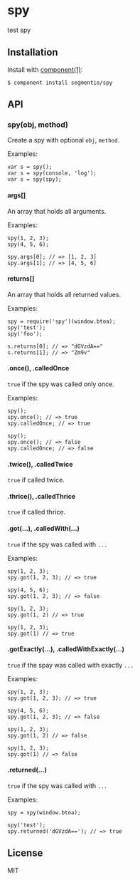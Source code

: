 
# spy

  test spy

## Installation

  Install with [component(1)](http://component.io):

    $ component install segmentio/spy

## API

### spy(obj, method)

  Create a spy with optional `obj`, `method`.

  Examples:

    var s = spy();
    var s = spy(console, 'log');
    var s = spy(spy);

#### args[]

  An array that holds all arguments.

  Examples:

    spy(1, 2, 3);
    spy(4, 5, 6);

    spy.args[0]; // => [1, 2, 3]
    spy.args[1]; // => [4, 5, 6]

#### returns[]

  An array that holds all returned values.

  Examples:

    spy = require('spy')(window.btoa);
    spy('test');
    spy('foo');

    s.returns[0]; // => "dGVzdA=="
    s.returns[1]; // => "Zm9v"

#### .once(), .calledOnce

  `true` if the spy was called only once.

  Examples:

    spy();
    spy.once(); // => true
    spy.calledOnce; // => true

    spy();
    spy.once(); // => false
    spy.calledOnce; // => false

#### .twice(), .calledTwice

  `true` if called twice.

#### .thrice(), .calledThrice

  `true` if called thrice.

#### .got(...), .calledWith(...)

  `true` if the spy was called with `...`

  Examples:

    spy(1, 2, 3);
    spy.got(1, 2, 3); // => true

    spy(4, 5, 6);
    spy.got(1, 2, 3); // => false

    spy(1, 2, 3);
    spy.got(1, 2) // => true

    spy(1, 2, 3);
    spy.got(1) // => true

#### .gotExactly(...), .calledWithExactly(...)

  `true` if the spay was called with exactly `...`

  Examples:

    spy(1, 2, 3);
    spy.got(1, 2, 3); // => true

    spy(4, 5, 6);
    spy.got(1, 2, 3); // => false

    spy(1, 2, 3);
    spy.got(1, 2) // => false

    spy(1, 2, 3);
    spy.got(1) // => false


#### .returned(...)

  `true` if the spy was called with `...`

  Examples:

    spy = spy(window.btoa);

    spy('test');
    spy.returned('dGVzdA=='); // => true

## License

  MIT
